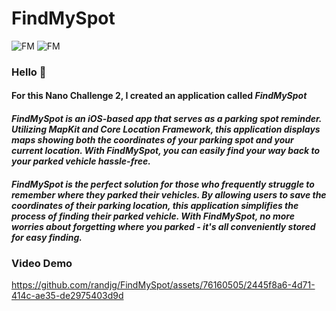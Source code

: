# FindMySpot

![FM](https://github.com/randjg/FindMySpot/assets/76160505/1f02f79c-a61a-478e-92fe-0095a8be5087) ![FM](https://github.com/randjg/FindMySpot/assets/76160505/550c967b-0921-45b5-b4e1-af5779057c08)

### Hello 👋
#### For this Nano Challenge 2, I created an application called **_FindMySpot_**

#### _FindMySpot is an iOS-based app that serves as a parking spot reminder. Utilizing MapKit and Core Location Framework, this application displays maps showing both the coordinates of your parking spot and your current location. With FindMySpot, you can easily find your way back to your parked vehicle hassle-free._

#### _FindMySpot is the perfect solution for those who frequently struggle to remember where they parked their vehicles. By allowing users to save the coordinates of their parking location, this application simplifies the process of finding their parked vehicle. With FindMySpot, no more worries about forgetting where you parked - it's all conveniently stored for easy finding._

### Video Demo

https://github.com/randjg/FindMySpot/assets/76160505/2445f8a6-4d71-414c-ae35-de2975403d9d


